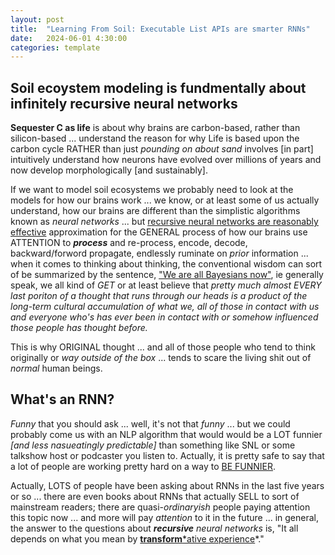 ```yaml
---
layout: post
title:  "Learning From Soil: Executable List APIs are smarter RNNs"
date:   2024-06-01 4:30:00
categories: template
---
```


## Soil ecoystem modeling is fundmentally about infinitely recursive neural networks

**Sequester C as life** is about why brains are carbon-based, rather than silicon-based ... understand the reason for why Life is based upon the carbon cycle RATHER than just *pounding on about sand* involves [in part] intuitively understand how neurons have evolved over millions of years and now develop morphologically [and sustainably].

If we want to model soil ecosystems we probably need to look at the models for how our brains work ... we know, or at least some of us actually understand, how our brains are different than the simplistic algorithms known as *neural networks* ... but [recursive neural networks are reasonably effective](http://karpathy.github.io/2015/05/21/rnn-effectiveness/) approximation for the GENERAL process of how our brains use ATTENTION to ***process*** and re-process, encode, decode, backward/forword propagate, endlessly ruminate on *prior* information ... when it comes to thinking about thinking, the conventional wisdom can sort of be summarized by the sentence, ["We are all Bayesians now"](https://towardsdatascience.com/are-we-all-bayesian-our-brains-think-so-555cedaffed9), ie generally speak, we all kind of *GET* or at least believe that *pretty much almost EVERY last poriton of a thought that runs through our heads is a product of the long-term cultural accumulation of what we, all of those in contact with us and everyone who's has ever been in contact with or somehow influenced those people has thought before.*

This is why ORIGINAL thought ... and all of those people who tend to think originally or *way outside of the box* ... tends to scare the living shit out of *normal* human beings.

## What's an RNN?

*Funny* that you should ask ... well, it's not that *funny* ... but we could probably come us with an NLP algorithm that would would be a LOT funnier *[and less nasueatingly predictable]* than something like SNL or some talkshow host or podcaster you listen to. Actually, it is pretty safe to say that a lot of people are working pretty hard on a way to [BE FUNNIER](https://www.Funnier.Be).

Actually, LOTS of people have been asking about RNNs in the last five years or so ... there are even books about RNNs that actually SELL to sort of mainstream readers; there are quasi-*ordinaryish* people paying attention this topic now ... and more will pay *attention* to it in the future ... in general, the answer to the questions about ***recursive*** *neural networks* is, "It all depends on what you mean by [**transform***ative experience](https://learning.oreilly.com/library/view/natural-language-processing/9781098136789/)*."